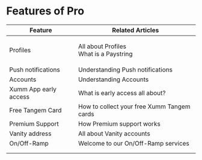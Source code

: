 # Features of Pro

| Feature               | Related Articles                                 |
| --------------------- | ------------------------------------------------ |
| Profiles              | <p>All about Profiles<br>What is a Paystring</p> |
| Push notifications    | Understanding Push notifications                 |
| Accounts              | Understanding Accounts                           |
| Xumm App early access | What is early access all about?                  |
| Free Tangem Card      | How to collect your free Xumm Tangem cards       |
| Premium Support       | How Premium support works                        |
| Vanity address        | All about Vanity accounts                        |
| On/Off-Ramp           | Welcome to our On/Off-Ramp services              |
|                       |                                                  |
|                       |                                                  |
